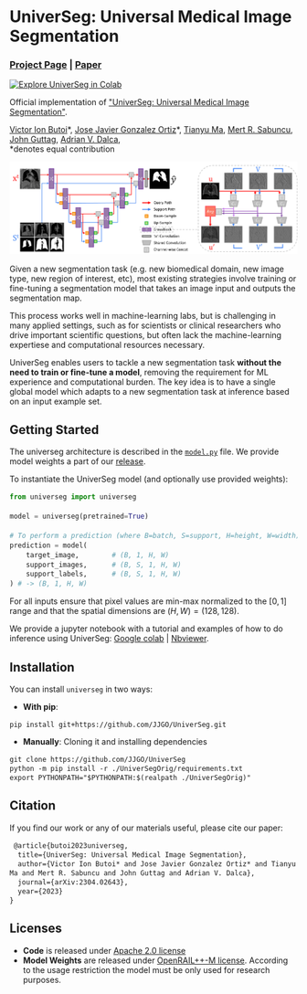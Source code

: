 # UniverSeg: Universal Medical Image Segmentation

### [Project Page](https://universeg.csail.mit.edu) | [Paper](http://arxiv.org/abs/2304.06131)

[![Explore UniverSeg in Colab](https://colab.research.google.com/assets/colab-badge.svg)](https://colab.research.google.com/drive/1TiNAgCehFdyHMJsS90V9ygUw0rLXdW0r?usp=sharing)<br>

Official implementation of ["UniverSeg: Universal Medical Image Segmentation"](http://arxiv.org/abs/2304.06131).

[Victor Ion Butoi](https://victorbutoi.github.io)\*,
[Jose Javier Gonzalez Ortiz](https://josejg.com)\*,
[Tianyu Ma](https://www.linkedin.com/in/tianyu-ma-472219174/),
[Mert R. Sabuncu](https://sabuncu.engineering.cornell.edu/),
[John Guttag](https://people.csail.mit.edu/guttag/),
[Adrian V. Dalca](http://www.mit.edu/~adalca/),  
 \*denotes equal contribution

 

![network](https://raw.githubusercontent.com/JJGO/UniverSeg/gh-pages/assets/images/network-architecture.png)

Given a new segmentation task (e.g. new biomedical domain, new image type, new region of interest, etc), most existing strategies involve training or fine-tuning a segmentation model that takes an image input and outputs the segmentation map.    

This process works well in machine-learning labs, but is challenging in many applied settings, such as for scientists or clinical researchers who drive important scientific questions, but often lack the machine-learning expertiese and computational resources necessary.

UniverSeg enables users to tackle a new segmentation task **without the need to train or fine-tune a model**, removing the requirement for ML experience and computational burden. The key idea is to have a single global model which adapts to a new segmentation task at inference based on an input example set.



## Getting Started

The universeg architecture is described in the [`model.py`](https://github.com/JJGO/UniverSeg/blob/main/universeg/model.py#L125) file.
We provide model weights a part of our [release](https://github.com/JJGO/UniverSeg/releases/tag/weights).

To instantiate the UniverSeg model (and optionally use provided weights):

```python
from universeg import universeg

model = universeg(pretrained=True)

# To perform a prediction (where B=batch, S=support, H=height, W=width)
prediction = model(
    target_image,        # (B, 1, H, W)
    support_images,      # (B, S, 1, H, W)
    support_labels,      # (B, S, 1, H, W)
) # -> (B, 1, H, W)

```

For all inputs ensure that pixel values are min-max normalized to the $[0,1]$ range and that the spatial dimensions are $(H, W) = (128, 128)$.

We provide a jupyter notebook with a tutorial and examples of how to do inference using UniverSeg: [Google colab](https://colab.research.google.com/drive/1TiNAgCehFdyHMJsS90V9ygUw0rLXdW0r?usp=sharing) | [Nbviewer](https://nbviewer.org/github/JJGO/UniverSeg/blob/gh-pages/jupyter/UniverSeg_demo.ipynb#).


## Installation

You can install `universeg` in two ways:

- **With pip**:

```shell
pip install git+https://github.com/JJGO/UniverSeg.git
```

- **Manually**: Cloning it and installing dependencies

```shell
git clone https://github.com/JJGO/UniverSeg
python -m pip install -r ./UniverSegOrig/requirements.txt
export PYTHONPATH="$PYTHONPATH:$(realpath ./UniverSegOrig)"
```


## Citation

If you find our work or any of our materials useful, please cite our paper:
```
 @article{butoi2023universeg,
  title={UniverSeg: Universal Medical Image Segmentation},
  author={Victor Ion Butoi* and Jose Javier Gonzalez Ortiz* and Tianyu Ma and Mert R. Sabuncu and John Guttag and Adrian V. Dalca},
  journal={arXiv:2304.02643},
  year={2023}
}
```

## Licenses

- **Code** is released under [Apache 2.0 license](LICENSE)
- **Model Weights** are released under [OpenRAIL++-M license](LICENSE-model). According to the usage restriction the model must be only used for research purposes.
